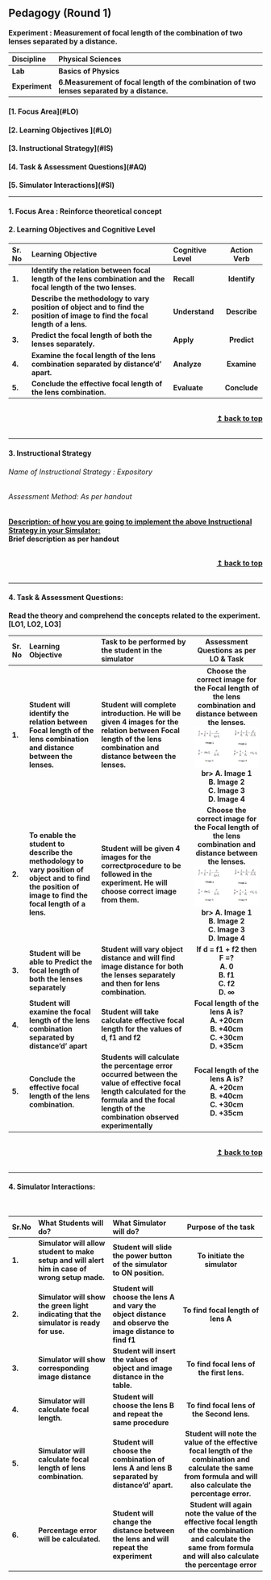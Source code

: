 ## Pedagogy (Round 1)
<p align="center">


<b> Experiment : Measurement of focal length of the combination of two lenses separated by a distance.   <a name="top"></a> <br>
</p>

<b>Discipline | <b>Physical Sciences
:--|:--|
<b> Lab | <b> Basics of Physics
<b> Experiment|     <b> 6.Measurement of focal length of the combination of two lenses separated by a distance. 

<h4> [1. Focus Area](#LO)
<h4> [2. Learning Objectives ](#LO)
<h4> [3. Instructional Strategy](#IS)
<h4> [4. Task & Assessment Questions](#AQ)
<h4> [5. Simulator Interactions](#SI)
<hr>

<a name="LO"></a>
#### 1. Focus Area : Reinforce theoretical concept

#### 2. Learning Objectives and Cognitive Level


Sr. No |	Learning Objective	| Cognitive Level | Action Verb
:--|:--|:--|:-:
1.| Identify the relation between focal length of the lens combination and the focal length of the two lenses. | Recall | Identify
2.| Describe the methodology to vary position of object and to find the position of image to find the focal length of a lens. | Understand | Describe
3.| Predict the focal length of both the lenses separately.  | Apply | Predict
4.| Examine the focal length of the lens combination separated by distance‘d’ apart. | Analyze | Examine
5.| Conclude the effective focal length of the lens combination. | Evaluate | Conclude

<br/>
<div align="right">
    <b><a href="#top">↥ back to top</a></b>
</div>
<br/>
<hr>

<a name="IS"></a>
#### 3. Instructional Strategy
###### Name of Instructional Strategy  :    Expository
###### Assessment Method: As per handout

<u> <b>Description: </b> of how you are going to implement the above Instructional Strategy in your Simulator: </u>
<br>
 Brief description as per handout

<br/>
<div align="right">
    <b><a href="#top">↥ back to top</a></b>
</div>
<br/>
<hr>

<a name="AQ"></a>
#### 4. Task & Assessment Questions:

Read the theory and comprehend the concepts related to the experiment. [LO1, LO2, LO3]
<br>

Sr. No |	Learning Objective	| Task to be performed by <br> the student  in the simulator | Assessment Questions as per LO & Task
:--|:--|:--|:-:
1.| Student will identify the relation between Focal length of the lens combination and distance between the lenses. | Student will complete introduction. He will be given 4 images for the relation between Focal length of the lens combination and distance between the lenses. | Choose the correct image for the Focal length of the lens combination and distance between the lenses.<img src="images/focal1.png"><br>br> A. Image 1  <br> B. Image 2 <br> C. Image 3 <br>D. Image 4 
2.| To enable the student to describe the methodology to vary position of object and to find the position of image to find the focal length of a lens. | Student will be given 4 images for the correctprocedure to be followed in the experiment. He will choose correct image from them. | Choose the correct image for the Focal length of the lens combination and distance between the lenses.<img src="images/focal1.png"><br>br> A. Image 1  <br> B. Image 2 <br> C. Image 3 <br>D. Image 4 
3.| Student will be able to Predict the focal length of both the lenses separately | Student will vary object distance and will find image distance for both the lenses separately and then for lens combination. | If d = f1 + f2 then F =? <br> A. 0 <br> B. f1 <br> C. f2 <br> <b> D. ∞ </b> <br> 
4.| Student will examine the focal length of the lens combination separated by distance‘d’ apart| Student will take calculate effective focal length for the values of d, f1 and f2 | Focal length of the lens A is? <br> A. +20cm <br> B. +40cm <br> C. +30cm <br> <b> D. +35cm </b> <br>  
5.| Conclude the effective focal length of the lens combination. | Students will calculate the percentage error occurred between the value of effective focal length calculated for the formula and the focal length of the combination observed experimentally | Focal length of the lens A is? <br> A. +20cm <br> B. +40cm <br> C. +30cm <br> <b> D. +35cm </b> <br> 



 <br/>
<div align="right">
    <b><a href="#top">↥ back to top</a></b>
</div>
<br/>
<hr>

<a name="SI"></a>

#### 4. Simulator Interactions:
<br>

Sr.No | What Students will do? |	What Simulator will do?	| Purpose of the task
:--|:--|:--|:--:
1.| Simulator will allow student to make setup and will alert him in case of wrong setup made. | Student will slide the power button of the simulator to ON position.  | To initiate the simulator
2.| Simulator will show the green light indicating that the simulator is ready for use.  | Student will choose the lens A and vary the object distance and  observe the image distance to find f1 | To find focal length of lens A
3.| Simulator will show corresponding image distance | Student will insert the values of object and image distance in the table.  | To find focal lens of the first lens.
4.| Simulator will calculate focal length.| Student will choose the lens B and repeat the same procedure | To find focal lens of the Second lens.
5.| Simulator will calculate focal length of lens combination. | Student will choose the combination of lens A and lens B separated by distance‘d’ apart.  | Student will note the value of the effective focal length of the combination and calculate the same from formula and will also calculate the percentage error.
6.| Percentage error will be calculated. | Student will change the distance between the lens and will repeat the experiment  | Student will again note the value of the effective focal length of the combination and calculate the same from formula and will also calculate the percentage error
